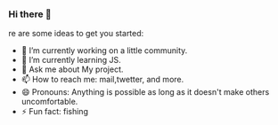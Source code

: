 ### Hi there 👋
re are some ideas to get you started:

- 🔭 I’m currently working on a little community.
- 🌱 I’m currently learning JS.
- 💬 Ask me about My project.
- 📫 How to reach me: mail,twetter, and more.
- 😄 Pronouns: Anything is possible as long as it doesn't make others uncomfortable.
- ⚡ Fun fact: fishing

